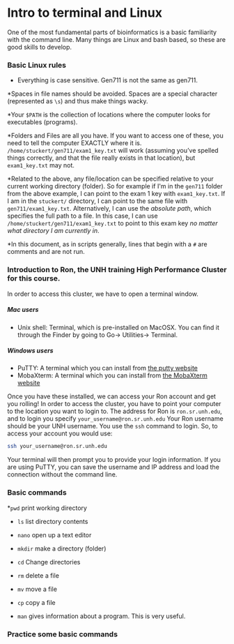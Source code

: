 # Intro to terminal and Linux

One of the most fundamental parts of bioinformatics is a basic familiarity with the command line. Many things are Linux and bash based, so these are good skills to develop. 

### Basic Linux rules

* Everything is case sensitive. Gen711 is not the same as gen711.

*Spaces in file names should be avoided. Spaces are a special character (represented as `\s`) and thus make things wacky. 

*Your `$PATH` is the collection of locations where the computer looks for executables (programs).

*Folders and Files are all you have. If you want to access one of these, you need to tell the computer EXACTLY where it is. 
`/home/stuckert/gen711/exam1_key.txt` will work (assuming you’ve spelled things correctly, and that the file really exists in that location), but `exam1_key.txt` may not.

*Related to the above, any file/location can be specified relative to your current working directory (folder). So for example if I'm in the `gen711` folder from the above example, I can point to the exam 1 key with `exam1_key.txt`. If I am in the `stuckert/` directory, I can point to the same file with `gen711/exam1_key.txt`. Alternatively, I can use the *absolute path*, which specifies the full path to a file. In this case, I can use `/home/stuckert/gen711/exam1_key.txt` to point to this exam key *no matter what directory I am currently in*.

*In this document, as in scripts generally, lines that begin with a `#` are comments and are not run.

### Introduction to Ron, the UNH training High Performance Cluster for this course.

In order to access this cluster, we have to open a terminal window. 

##### Mac users
* Unix shell: Terminal, which is pre-installed on MacOSX. You can find it through the Finder by going to Go-> Utilities-> Terminal.

##### Windows users
* PuTTY: A terminal which you can install from [the putty website](https://www.putty.org/)
* MobaXterm: A terminal which you can install from [the MobaXterm website](https://mobaxterm.mobatek.net/)

Once you have these installed, we can access your Ron account and get you rolling! In order to access the cluster, you have to point your computer to the location you want to login to. The address for Ron is `ron.sr.unh.edu`, and to login you specify `your_username@ron.sr.unh.edu` Your Ron username should be your UNH username. You use the `ssh` command to login. So, to access your account you would use:

```bash
ssh your_username@ron.sr.unh.edu
```

Your terminal will then prompt you to provide your login information. If you are using PuTTY, you can save the username and IP address and load the connection without the command line.

### Basic commands
*`pwd` print working directory
* `ls` list directory contents

* `nano` open up a text editor

* `mkdir` make a directory (folder)

* `cd` Change directories

* `rm` delete a file

* `mv` move a file

* `cp` copy a file

* `man` gives information about a program. This is very useful.

### Practice some basic commands


